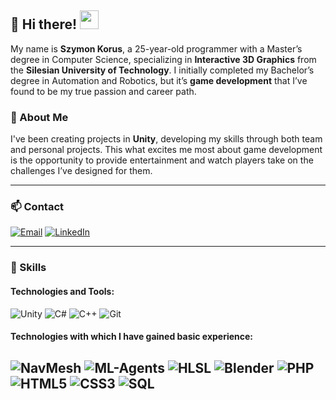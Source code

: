 ## 🌟 Hi there! <img src="https://media.giphy.com/media/hvRJCLFzcasrR4ia7z/giphy.gif" width="30px">

My name is **Szymon Korus**, a 25-year-old programmer with a Master’s degree in Computer Science, specializing in **Interactive 3D Graphics** from the **Silesian University of Technology**. I initially completed my Bachelor’s degree in Automation and Robotics, but it’s **game development** that I’ve found to be my true passion and career path.

### 🚀 About Me

I've been creating projects in **Unity**, developing my skills through both team and personal projects. This what excites me most about game development is the opportunity to provide entertainment and watch players take on the challenges I’ve designed for them.

---

### 📫 Contact

[![Email](https://img.shields.io/badge/Email-D14836?style=flat&logo=gmail&logoColor=white)](mailto:szymon.korus.it@gmail.com)
[![LinkedIn](https://img.shields.io/badge/LinkedIn-0077B5?style=flat&logo=linkedin&logoColor=white)](https://www.linkedin.com/in/szymon-korus111)

---

### 💼 Skills

#### Technologies and Tools:

![Unity](https://img.shields.io/badge/Unity-100000?style=for-the-badge&logo=unity&logoColor=white)
![C#](https://img.shields.io/badge/C%23-239120?style=for-the-badge&logo=c-sharp&logoColor=white)
![C++](https://img.shields.io/badge/C%2B%2B-00599C?style=for-the-badge&logo=c%2B%2B&logoColor=white)
![Git](https://img.shields.io/badge/Git-F05032?style=for-the-badge&logo=git&logoColor=white)

#### Technologies with which I have gained basic experience:

![NavMesh](https://img.shields.io/badge/NavMesh-007ACC?style=for-the-badge&logo=unity&logoColor=white)
![ML-Agents](https://img.shields.io/badge/ML--Agents-00FFAA?style=for-the-badge&logo=unity&logoColor=white)
![HLSL](https://img.shields.io/badge/HLSL-5C2D91?style=for-the-badge&logo=visual-studio&logoColor=white)
![Blender](https://img.shields.io/badge/Blender-F5792A?style=for-the-badge&logo=blender&logoColor=white)
![PHP](https://img.shields.io/badge/PHP-777BB4?style=for-the-badge&logo=php&logoColor=white)
![HTML5](https://img.shields.io/badge/HTML5-E34F26?style=for-the-badge&logo=html5&logoColor=white)
![CSS3](https://img.shields.io/badge/CSS3-1572B6?style=for-the-badge&logo=css3&logoColor=white)
![SQL](https://img.shields.io/badge/SQL-4479A1?style=for-the-badge&logo=sqlite&logoColor=white)
---


